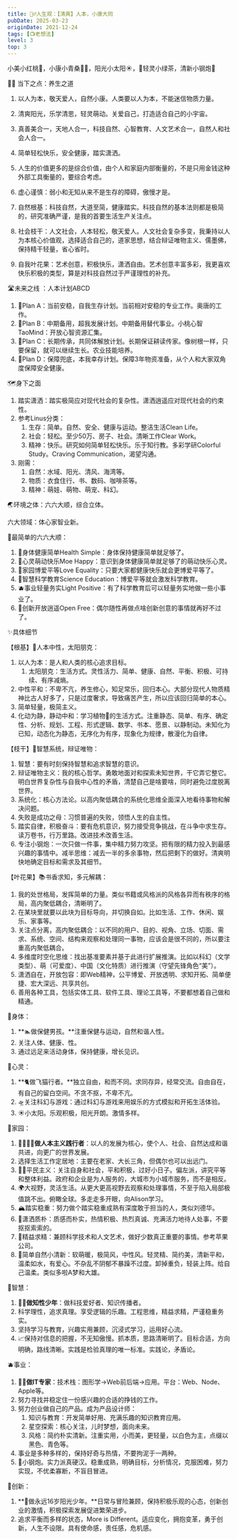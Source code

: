 ```yaml
---
title: 🧚‍♂️人生观：【清爽】人本，小康大同
pubDate: 2025-03-23
originDate: 2021-12-24
tags: [📺老想法]
level: 3
top: 3
---
```


小美小红桃🍑，小康小青桑🧚‍♂️，阳光小太阳☀️，🍃轻灵小绿茶，清新小钢炮🚀

🧚‍♂️ 当下之点：养生之道

1. 以人为本，敬天爱人，自然小康。人类要以人为本，不能迷信物质力量。
2. 清爽阳光，乐学清思，轻灵萌动。关爱自己，打造适合自己的小宇宙。
3. 真善美合一，天地人合一，科技自然、心智教育、人文艺术合一，自然人和社会人合一。
4. 简单轻松快乐，安全健康，踏实潇洒。
5. 人生的价值更多的是综合价值，由个人和家庭内部衡量的，不是只用金钱这种外部工具衡量的，要综合考虑。
6. 虚心谨慎：弱小和无知从来不是生存的障碍，傲慢才是。

1. 自然根基：科技自然，大道至简，健康踏实。科技自然的基本法则都是极简的，研究准确严谨，是我的首要生活生产关注点。
2. 社会枝干：人文社会，人本轻松，敬天爱人。人文社会复杂多变，我秉持以人为本核心价值观，选择适合自己的，道家思想，结合辩证唯物主义、儒墨佛，保持精干轻量，省心省时。
3. 自我叶花果：艺术创意，积极快乐，潇洒自由。艺术创意丰富多彩，我更喜欢快乐积极的类型，算是对科技自然过于严谨理性的补充。

🛣️未来之线 ：人本计划ABCD

1. 🍑Plan A：当前安稳，自我生存计划。当前相对安稳的专业工作。奥唐的工作。
2. 🥝Plan B：中期备用，超我发展计划。中期备用替代事业。小桃心智TaoMind：开放心智资源汇集。
3. 🍌Plan C：长期传承，共同体解放计划。长期保证耕读传家。像树根一样，只要保留，就可以继续生长。农业技能培养。
4. 🍎Plan D：保障兜底，本我幸存计划。保障3年物资准备，从个人和大家双角度保障安全健康。

🗺️身下之面

1. 踏实潇洒：踏实极简应对现代社会的复杂性。潇洒逍遥应对现代社会的约束性。
2. 参考Linus分类：
    1. 生存：简单。自然、安全、健康与运动。整洁生活Clean Life。
    2. 社会：轻松。至少50万、房子、社会。清晰工作Clear Work。
    3. 精神：快乐。研究如何简单轻松快乐。乐于知行教。多彩学研Colorful Study。Craving Communication，渴望沟通。
3. 刚需：
    1. 自然：水域、阳光、清风、海湾等。
    2. 物质：衣食住行、书、数码、咖啡茶等。
    3. 精神：萌娃、萌物、萌宠、科幻。

🌏环境之体：六六大顺，综合立体。

六大领域：体心家智业新。

🥚最简单的六六大顺：
1. 🍎身体健康简单Health Simple：身体保持健康简单就足够了。
2. 🍑心灵萌动快乐Moe Happy：意识到身体健康简单就足够了的萌动快乐心灵。
3. 🍌家园博爱平等Love Equality：只要大家都健康快乐就会更博爱平等了。
4. 🥝智慧科学教育Science Education：博爱平等就会激发科学教育。
5. 🫐事业轻量务实Light Positive：有了科学教育后可以轻量务实地做一些小事业了。
6. 🍇创新开放逍遥Open Free：偶尔随性再做点啥创新创意的事情就再好不过了。

✨具体细节

【根基】🥚人本中性，太阳朋克：
1. 以人为本：是人和人类的核心追求目标。
    1. 太阳朋克：生活方式。灵性活力、简单、健康、自然、平衡、积极、可持续、有序减熵。
2. 中性平和：不卑不亢，养生修心，知足常乐，回归本心。大部分现代人物质精神比古人好多了，只是过度奢求，导致痛苦产生，所以应该回归简单的本心。
3. 简单轻量，极简主义。
4. 化动为静，静动中和：学习植物🌳的生活方式。注重静态、简单、有序、确定性、分析、规划、工程、形式逻辑、数学、书本、愿景、以静制动。未知化为已知，动态化为静态，无序化为有序，现象化为规律，散漫化为自律。

【枝干】💎智慧系统，辩证唯物：
1. 智慧：要有时刻保持智慧和追求智慧的意识。
2. 辩证唯物主义：我的核心哲学。勇敢地面对和探索未知世界，干它弄它整它。明白世界复杂性与自我中心性的矛盾，清楚自己是啥要啥，同时避免过度脱离世界。
3. 系统化：核心方法论。以高内聚低耦合的系统化思维全面深入地看待事物和解决问题。
4. 失败是成功之母：习惯普遍的失败，领悟人生的自主性。
5. 踏实自律，积极奋斗：要有危机意识，努力接受竞争挑战，在斗争中求生存。读万卷书，行万里路。改进技术改善生活。
6. 专注小钢炮：一次只做一件事，集中精力努力攻坚。把有限的精力投入到最感兴趣的事情中。减半思维：减去一半的多余事物，然后把剩下的做好。清爽明快地确定目标和需求及其细节。

【叶花果】📚书香求知，多元解耦：
1. 我的处世格局，发挥简单的力量。类似书籍或风格派的风格各异而有秩序的格局，高内聚低耦合，清晰明了。
2. 在某块里就要以此块为目标导向，并切换自如。比如生活、工作、休闲、娱乐、家事等。
3. 关注点分离，高内聚低耦合：以不同的用户、目的、视角、立场、切面、需求、系统、空间、结构来观察和处理同一事物，应该会是很不同的，所以要注重高内聚低耦合。
4. 多维度时空化思维：找出基准要素并基于此进行扩展推演。比如以科幻（文学类型）、萌（可爱度）、中国（文化特质）进行推演（守望先锋角色“美”）。
5. 潇洒自在，开放包容：即Web精神，公平博爱、开放透明、求知开拓、简单便捷、宏大深远、共享共创。
6. 善用各种工具，包括实体工具、软件工具、理论工具等，不要都想着自己做和精通。

🍎身体：
1. **🏊做保健男孩。**注重保健与运动，自然和谐人性。
2. 关注人体、健康、性。
3. 通过远足来活动身体，保持健康，增长见识。

🍑心灵：
1. **🐈做飞猫行者。**独立自由，和而不同。求同存异，经常交流。自由自在，有自己的留白空间。不贪不抠，不卑不亢。
2. 🛸关注科幻与游戏：通过科幻与游戏来用娱乐的方式模拟和开拓生活体验。
3. ☀️小太阳。乐观积极，阳光开朗。激情多样。

🍌家园：
1. **👨‍👩‍👧‍👦做人本主义践行者**：以人的发展为核心，使个人、社会、自然达成和谐共进，向更广的世界发展。
2. 选择生活工作定居地：主要在老家、大长三角，但偶尔也可以出远门。
3. 🧑‍🌾平民主义：关注自身和社会，平和积极，过好小日子。偏左派，讲究平等和整体利益。政府和企业是为人服务的，大城市为小城市服务，而不是相反。
4. 🌍大视野，灵活生活。从更大更高视野去观察和处理事情，不至于陷入局部极值跳不出。俯瞰全球。多走走多开眼，向Alison学习。
5. 🏔踏实稳重：努力做个踏实稳重成熟有深度敢于担当的人，类似刘德华。
6. 🐣潇洒质朴：质感而朴实，热情积极、热烈真诚、充满活力地待人处事，不要抠抠索索的。
7. 🔬精益求精：兼顾科学技术和人文艺术，做好少数真正重要的事情。参考苹果公司。
8. 🧚简单自然小清新：软萌暖，极简风，中性风。轻灵精、简约美，清新平和，温柔如水，有爱心。不杂乱不阴郁不暴躁不过度。卸掉重负，轻装上阵。给自己温柔。类似多啦A梦和大雄。

🥝智慧：
1. **🧑‍🔬做知性少年**：做科技爱好者、知识传播者。
2. 科学理性，追求真理。享受逻辑的乐趣。工程思维，精益求精，严谨稳重务实。
3. 坚持学习与教育，兴趣实用兼顾，沉浸式学习，运用好心流。
4. 📈保持对信息的把握，不无知傲慢。抓本质，思路清晰明了。目标合适，方向明确，路线清晰。实践是检验真理的唯一标准。实践论，矛盾论。

🫐事业：
1. **🧑‍💻做IT专家**：技术栈：图形学->Web前后端->应用。平台：Web、Node、Apple等。
2. 努力寻找并稳定住一份感兴趣的合适的挣钱的工作。
3. 努力创业做自己的产品。成为产品设计师：
    1. 知识与教育：开发简单好用、充满乐趣的知识教育应用。
    2. 星空探索：核心关注，儿时梦想，面向未来。
    3. 风格：简约朴实清新。注重实用，小而美，更轻量，以白色为主，点缀以黑色、青色等。
4. 事业是多种多样的，保持好奇与热情，不要拘泥于一两种。
5. 🚀小钢炮。实力派真硬汉。稳重成熟，明确目标，分析情况，克服困难，努力实现，不优柔寡断，不盲目冒进。

🍇创新：
1. **🤹做永远16岁阳光少年。**日常与冒险兼顾，保持积极乐观的心态，创新创业的激情，积极探索发展促进繁荣进步。
2. 追求平衡而多样的状态，More is Different。适应变化，拥抱变革，勇于创新，人生不设限。具有使命感，责任感，危机感。

